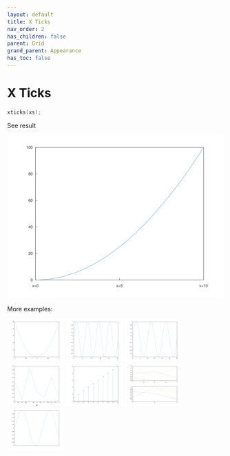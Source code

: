 ```yaml
---
layout: default
title: X Ticks
nav_order: 2
has_children: false
parent: Grid
grand_parent: Appearance
has_toc: false
---
```

# X Ticks

```cpp
xticks(xs);
```


See result

[![example_xticks_1](xticks/xticks_1.svg)](../../../../examples/appearance/grid/xticks/xticks_1.cpp)

More examples:
    
[![example_xticks_2](xticks/xticks_2_thumb.png)](../../../../examples/appearance/grid/xticks/xticks_2.cpp)  [![example_xticks_3](xticks/xticks_3_thumb.png)](../../../../examples/appearance/grid/xticks/xticks_3.cpp)  [![example_xticks_4](xticks/xticks_4_thumb.png)](../../../../examples/appearance/grid/xticks/xticks_4.cpp)  [![example_xticks_5](xticks/xticks_5_thumb.png)](../../../../examples/appearance/grid/xticks/xticks_5.cpp)  [![example_xticks_6](xticks/xticks_6_thumb.png)](../../../../examples/appearance/grid/xticks/xticks_6.cpp)  [![example_xticks_7](xticks/xticks_7_thumb.png)](../../../../examples/appearance/grid/xticks/xticks_7.cpp)  [![example_xticks_8](xticks/xticks_8_thumb.png)](../../../../examples/appearance/grid/xticks/xticks_8.cpp)

  


